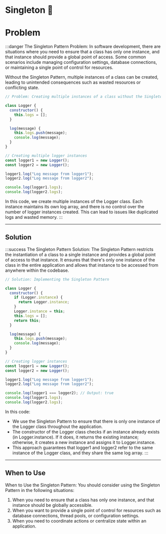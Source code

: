 # Singleton 🏢

# Problem

:::danger The Singleton Pattern Problem:
In software development, there are situations where you need to ensure that a class has only one instance, and that instance should provide a global point of access. Some common scenarios include managing configuration settings, database connections, or maintaining a single point of control for resources.

Without the Singleton Pattern, multiple instances of a class can be created, leading to unintended consequences such as wasted resources or conflicting state.

```js
// Problem: Creating multiple instances of a class without the Singleton Pattern

class Logger {
  constructor() {
    this.logs = [];
  }

  log(message) {
    this.logs.push(message);
    console.log(message);
  }
}

// Creating multiple logger instances
const logger1 = new Logger();
const logger2 = new Logger();

logger1.log("Log message from logger1");
logger2.log("Log message from logger2");

console.log(logger1.logs);
console.log(logger2.logs);
```
In this code, we create multiple instances of the Logger class. Each instance maintains its own log array, and there is no control over the number of logger instances created. This can lead to issues like duplicated logs and wasted memory.
:::

---

## Solution

:::success The Singleton Pattern Solution:
The Singleton Pattern restricts the instantiation of a class to a single instance and provides a global point of access to that instance. It ensures that there's only one instance of the class in the entire application and allows that instance to be accessed from anywhere within the codebase.

```js
// Solution: Implementing the Singleton Pattern

class Logger {
  constructor() {
    if (Logger.instance) {
      return Logger.instance;
    }
    Logger.instance = this;
    this.logs = [];
    return this;
  }

  log(message) {
    this.logs.push(message);
    console.log(message);
  }
}

// Creating logger instances
const logger1 = new Logger();
const logger2 = new Logger();

logger1.log("Log message from logger1");
logger2.log("Log message from logger2");

console.log(logger1 === logger2); // Output: true
console.log(logger1.logs);
console.log(logger2.logs);
```

In this code:

- We use the Singleton Pattern to ensure that there is only one instance of the Logger class throughout the application.
- The constructor of the Logger class checks if an instance already exists (in Logger.instance). If it does, it returns the existing instance; otherwise, it creates a new instance and assigns it to Logger.instance.
- This approach guarantees that logger1 and logger2 refer to the same instance of the Logger class, and they share the same log array.
:::

---

## When to Use

When to Use the Singleton Pattern:
You should consider using the Singleton Pattern in the following situations:

1. When you need to ensure that a class has only one instance, and that instance should be globally accessible.
2. When you want to provide a single point of control for resources such as database connections, thread pools, or configuration settings.
3. When you need to coordinate actions or centralize state within an application.